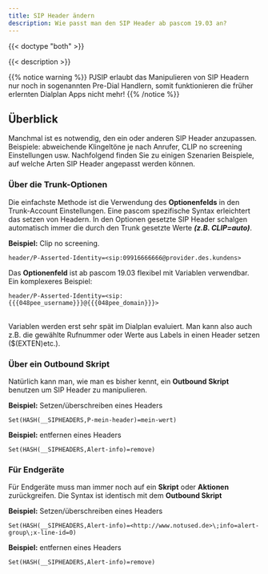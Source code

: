 ```yaml
---
title: SIP Header ändern
description: Wie passt man den SIP Header ab pascom 19.03 an? 
---
```

 
{{< doctype "both" >}} 

{{< description >}}

{{% notice warning %}}
PJSIP erlaubt das Manipulieren von SIP Headern nur noch in sogenannten Pre-Dial Handlern, somit funktionieren die früher erlernten Dialplan Apps nicht mehr!
{{% /notice %}}

## Überblick

Manchmal ist es notwendig, den ein oder anderen SIP Header anzupassen. Beispiele: abweichende Klingeltöne je nach Anrufer, CLIP no screening Einstellungen usw.
Nachfolgend finden Sie zu einigen Szenarien Beispiele, auf welche Arten SIP Header angepasst werden können. 

### Über die Trunk-Optionen

Die einfachste Methode ist die Verwendung des **Optionenfelds** in den Trunk-Account Einstellungen. Eine pascom spezifische Syntax erleichtert das setzen von Headern.
In den Optionen gesetzte SIP Header schalgen automatisch immer die durch den Trunk gesetzte Werte ***(z.B. CLIP=auto)***.

**Beispiel:** Clip no screening.

```
header/P-Asserted-Identity=<sip:09916666666@provider.des.kundens>
```
Das **Optionenfeld** ist ab pascom 19.03 flexibel mit Variablen verwendbar. Ein komplexeres Beispiel:

```
header/P-Asserted-Identity=<sip:{{{048pee_username}}}@{{{048pee_domain}}}>
```
<br />
Variablen werden erst sehr spät im Dialplan evaluiert. Man kann also auch z.B. die gewählte Rufnummer oder Werte aus Labels in einen Header setzen ($(EXTEN)etc.).

### Über ein Outbound Skript

Natürlich kann man, wie man es bisher kennt, ein **Outbound Skript** benutzen um SIP Header zu manipulieren.

**Beispiel:** Setzen/überschreiben eines Headers
```
Set(HASH(__SIPHEADERS,P-mein-header)=mein-wert)
```
**Beispiel:** entfernen eines Headers
```
Set(HASH(__SIPHEADERS,Alert-info)=remove)
```
### Für Endgeräte

Für Endgeräte muss man immer noch auf ein **Skript** oder **Aktionen** zurückgreifen. Die Syntax ist identisch mit dem **Outbound Skript**  

**Beispiel:** Setzen/überschreiben eines Headers
```
Set(HASH(__SIPHEADERS,Alert-info)=<http://www.notused.de>\;info=alert-group\;x-line-id=0)
```
**Beispiel:** entfernen eines Headers
```
Set(HASH(__SIPHEADERS,Alert-info)=remove)
```
